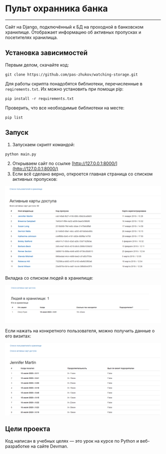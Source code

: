 # Пульт охранника банка

---

Сайт на Django, подключённый к БД на проходной в банковском хранилище. Отображает информацию об активных пропусках и посетителях хранилища.

## Установка зависимостей
Первым делом, скачайте код:
``` 
git clone https://github.com/pas-zhukov/watching-storage.git
```
Для работы скрипта понадобятся библиотеки, перечисленные в `reqirements.txt`.
Их можно установить при помощи pip:
```
pip install -r requirements.txt
```
Проверить, что все необходимые библиотеки на месте:
``` 
pip list
```

## Запуск

1. Запускаем скрипт командой:
```
python main.py
```
2. Открываем сайт по ссылке [http://127.0.0.1:8000/](http://127.0.0.1:8000/)
3. Если всё сделано верно, откроется главная страница со списком активных пропусков:

![img](screenshots/main_page.png)


Вкладка со списком людей в хранилище:

![img](screenshots/users_in_storage.png)


Если нажать на конкретного пользователя, можно получить данные о его визитах:

![img](screenshots/passcard_info.png)


## Цели проекта

Код написан в учебных целях — это урок на курсе по Python и веб-разработке на сайте Devman.